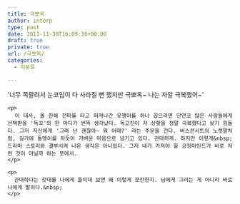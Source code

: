 ```yaml
---
title: 극뽀옥
author: interp
type: post
date: 2011-11-30T16:09:38+00:00
draft: true
private: true
url: /극뽀옥/
categories:
  - 미분류

---
```

<div>
  <div style="text-align: justify;">
    '너무 쪽팔려서 눈코입이 다 사라질 뻔 했지만 극뽀옥~ 나는 자알 극복했어~' </p> 
    
    <p>
      이 대사, 올 한해 전파를 타고 퍼져나간 유행어를 하나 꼽으라면 단연코 많은 사람들에게 선택받을 '독꼬'의 한 마디가 번뜩 생각났다. 독고진이 저 상황을 정말 극복했다고 보기 힘들다. 그저 자신에게 '그래 난 괜찮아~ 뭐 어때?' 라는 주문을 건다. 버스콘서트의 노랫말처럼, 길가에 돌멩이를 차듯이 가벼운 마음으로 넘기고 있다. 관대하게. 하지만 이렇게&nbsp;드라마 스토리와 결부시켜 나온 생각은 아니었다. 그저 내가 가져야 할 긍정마인드가 바로 저런 것이 아닐까 하는 뜻에서.
    </p>
    
    <p>
      관대하다는 잣대를 나에게 들이대 보면 왜 이렇게 쪼잔한지. 남에게 그러는 게 아니라 바로 나에게 말이다.&nbsp;
    </p>
  </div>
</div>